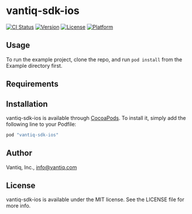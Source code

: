# vantiq-sdk-ios

[![CI Status](http://img.shields.io/travis/Vantiq/vantiq-sdk-ios.svg?style=flat)](https://travis-ci.org/Vantiq/vantiq-sdk-ios)
[![Version](https://img.shields.io/cocoapods/v/vantiq-sdk-ios.svg?style=flat)](http://cocoapods.org/pods/vantiq-sdk-ios)
[![License](https://img.shields.io/cocoapods/l/vantiq-sdk-ios.svg?style=flat)](http://cocoapods.org/pods/vantiq-sdk-ios)
[![Platform](https://img.shields.io/cocoapods/p/vantiq-sdk-ios.svg?style=flat)](http://cocoapods.org/pods/vantiq-sdk-ios)

## Usage

To run the example project, clone the repo, and run `pod install` from the Example directory first.

## Requirements

## Installation

vantiq-sdk-ios is available through [CocoaPods](http://cocoapods.org). To install
it, simply add the following line to your Podfile:

```ruby
pod "vantiq-sdk-ios"
```

## Author

Vantiq, Inc., info@vantiq.com

## License

vantiq-sdk-ios is available under the MIT license. See the LICENSE file for more info.
